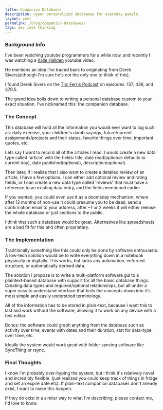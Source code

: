 ```yaml
---
title: Companion Databases
description: Hyper personalized databases for everyday people.
layout: post
permalink: /blog/companion-databases/
tags: dev idea thinking
---
```


### Background Info

I've been watching youtube programmers for a while now, and recently I was watching a [Kalle Hallden](https://www.youtube.com/c/KalleHallden) youtube video.

He mentions an idea I've traced back to originating from Derek Sivers(although I'm sure he's not the only one to think of this).

I found Derek Sivers on the [Tim Ferris Podcast](https://tim.blog/podcast/) on episodes: 137, 439, and 370.5.

The grand idea boils down to writing a personal database custom to your exact situation. I've nicknamed this: the companion database.

### The Concept

This database will hold all the information you would ever want to log such as: daily exercise, your children's dumb sayings, future/current assignments/projects and their status, favorite things over time, important quotes, etc.

Lets say I want to record all of the articles I read. I would create a new data type called 'article' with the fields: title, date read(optional: defaults to current day), date published(optional), description(optional). 

Then later, if I realize that I also want to create a detailed review of an article, I have a few options. I can either add optional review and rating fields, or I can create a new data type called 'reviews' that must have a reference to an existing data entry, and the fields mentioned earlier.

If you wanted, you could even use it as a doomsday mechanism, where after 12 months of non-use it could presume you to be dead, send a confirmation email to your address, after ~1 or 2 weeks it will either release the whole database or just sections to the public.

I think that such a database would be great. Alternatives like spreadsheets are a bad fit for this and often proprietary.

### The Implementation

Traditionally something like this could only be done by software enthusiasts. A low-tech solution would be to write everything down in a notebook physically or digitally. This works, but lacks any automation, enforced structure, or automatically derived data.

The solution I propose is to write a multi-platform software gui to a plaintext-based database with support for all the basic database things. Creating data types and required/optional relationships, but all under a super easy to understand interface that boils the concepts down into it's most simple and easily understood terminology. 

All of the information has to be stored in plain-text, because I want this to last and work without the software, allowing it to work on any device with a text editor. 

Bonus: the software could graph anything from the database such as activity over time, events with dates and their duration, stat for data-type over time, etc.

Ideally the system would work great with folder syncing software like SyncThing or rsync.

### Final Thoughts

I know I'm probably over-hyping the system, but I think it's relatively novel and incredibly flexible. (just realized you could keep track of things in fridge and set an expire date etc). If plain-text companion databases don't already exist, I want to make this happen.

If they do exist in a similar way to what I'm describing, please contact me, I'd love to know.